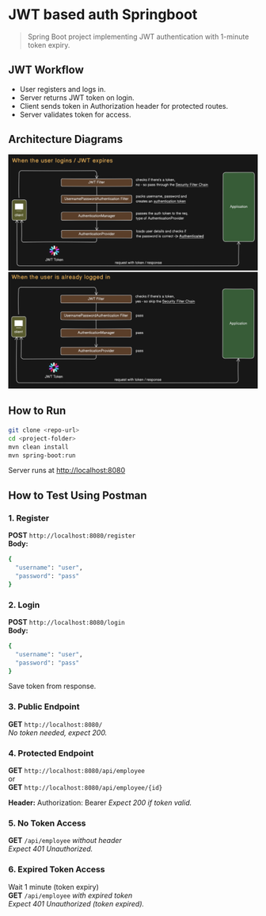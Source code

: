 # JWT based auth Springboot  
> Spring Boot project implementing JWT authentication with 1-minute token expiry.

## JWT Workflow  
- User registers and logs in.  
- Server returns JWT token on login.  
- Client sends token in Authorization header for protected routes.  
- Server validates token for access.

## Architecture Diagrams  
<img src="arch/arch1.png" width="600" />  
<img src="arch/arch2.png" width="600" />

## How to Run  
```bash
git clone <repo-url>  
cd <project-folder>  
mvn clean install  
mvn spring-boot:run
```

Server runs at [http://localhost:8080](http://localhost:8080)

## How to Test Using Postman

### 1. Register

**POST** `http://localhost:8080/register`  
**Body:**
```bash
{
  "username": "user",
  "password": "pass"
}
```

### 2. Login

**POST** `http://localhost:8080/login`  
**Body:**
```bash
{
  "username": "user",
  "password": "pass"
}
```
Save token from response.

### 3. Public Endpoint

**GET** `http://localhost:8080/`  
_No token needed, expect 200._

### 4. Protected Endpoint

**GET** `http://localhost:8080/api/employee`  
or  
**GET** `http://localhost:8080/api/employee/{id}`  

**Header:**
Authorization: Bearer <token>
_Expect 200 if token valid._

### 5. No Token Access

**GET** `/api/employee` _without header_  
_Expect 401 Unauthorized._

### 6. Expired Token Access

Wait 1 minute (token expiry)  
**GET** `/api/employee` _with expired token_  
_Expect 401 Unauthorized (token expired)._
